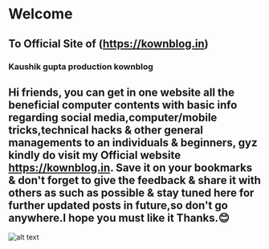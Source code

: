 # Welcome 
## To Official Site of (https://kownblog.in)
### Kaushik gupta production kownblog
Hi friends, you can get in one website all the beneficial computer contents with basic info regarding social media,computer/mobile tricks,technical hacks & other general managements to an individuals & beginners, gyz kindly do visit my Official website https://kownblog.in. Save it on your bookmarks & don't forget to give the feedback & share it with others as such as possible & stay tuned here for further updated posts in future,so don't go anywhere.I hope you must like it Thanks.😊
---

 ![alt text](https://kownblog.github.io/images/r2.jpg)
